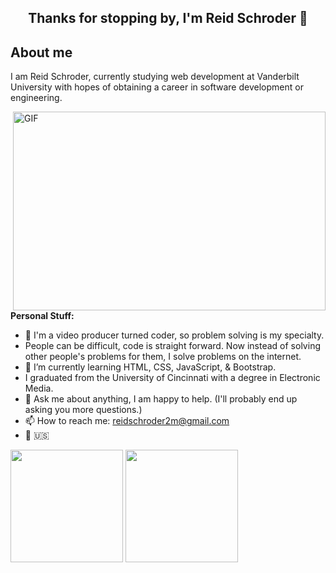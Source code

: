 <h2 align="center"> Thanks for stopping by, I'm Reid Schroder 👋<h2>

  
  
 <h2>About me</h2>

I am Reid Schroder, currently studying web development at Vanderbilt University with hopes of obtaining a career in software development or engineering.    

  
  <img align="right" alt="GIF" src="https://github.com/reidschroder/reidschroder/blob/main/lofi-coding.gif" width="500" height="318" />
  

**Personal Stuff:**

- :movie_camera: I'm a video producer turned coder, so problem solving is my specialty. 
- People can be difficult, code is straight forward. Now instead of solving other people's problems for them,
  I solve problems on the internet.
- 🚀 I’m currently learning HTML, CSS, JavaScript, & Bootstrap. 
- I graduated from the University of Cincinnati with a degree in Electronic Media.
- 💬 Ask me about anything, I am happy to help. 
  (I'll probably end up asking you more questions.)
- 📫 How to reach me: reidschroder2m@gmail.com
- :round_pushpin: :us: 


  
<p>  
  <img height="180em" src="https://github-readme-stats.vercel.app/api?username=reidschroder&show_icons=true&hide_border=true&&count_private=true&include_all_commits=true" />
    <img height="180em" src="https://github-readme-stats.vercel.app/api/top-langs/?username=reidschroder&exclude_repo=KNN-Image-Classification&show_icons=true&hide_border=true&layout=compact&langs_count=8"/>
  </p>
<!--
**reidschroder/reidschroder** is a ✨ _special_ ✨ repository because its `README.md` (this file) appears on your GitHub profile.

Here are some ideas to get you started:

- 🔭 I’m currently working on ...
- 🌱 I’m currently learning ...
- 👯 I’m looking to collaborate on ...
- 🤔 I’m looking for help with ...
- 💬 Ask me about ...
- 📫 How to reach me: ...
- 😄 Pronouns: ...
- ⚡ Fun fact: ...
-->
